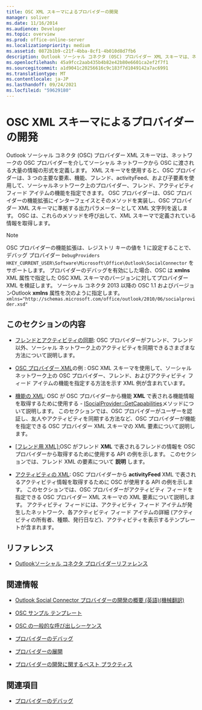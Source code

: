 ```yaml
---
title: OSC XML スキーマによるプロバイダーの開発
manager: soliver
ms.date: 11/16/2014
ms.audience: Developer
ms.topic: overview
ms.prod: office-online-server
ms.localizationpriority: medium
ms.assetid: 0872b1b9-c21f-4bba-8cf1-4b010d8d7fb6
description: Outlook ソーシャル コネクタ (OSC) プロバイダー XML スキーマは、ネットワークの OSC プロバイダーを介してソーシャル ネットワークから OSC に渡される大量の情報の形式を定義します。
ms.openlocfilehash: 45a9fcc2aab435b4b82e42b80e6601ca2ef2f7f1
ms.sourcegitcommit: a1d9041c20256616c9c183f7d1049142a7ac6991
ms.translationtype: MT
ms.contentlocale: ja-JP
ms.lasthandoff: 09/24/2021
ms.locfileid: "59629180"
---
```

# <a name="developing-a-provider-with-the-osc-xml-schema"></a>OSC XML スキーマによるプロバイダーの開発

Outlook ソーシャル コネクタ (OSC) プロバイダー XML スキーマは、ネットワークの OSC プロバイダーを介してソーシャル ネットワークから OSC に渡される大量の情報の形式を定義します。 XML スキーマを使用すると、OSC プロバイダーは、3 つの主要な要素、機能、フレンド、activityFeed、および子要素を使用して、ソーシャルネットワーク上のプロバイダー、フレンド、アクティビティ フィード アイテムの機能を指定できます。 OSC プロバイダーは、OSC プロバイダーの機能拡張にインターフェイスとそのメソッドを実装し、OSC プロバイダー XML スキーマに準拠する出力パラメーターとして XML 文字列を返します。 OSC は、これらのメソッドを呼び出して、XML スキーマで定義されている情報を取得します。
  
> [!NOTE]
> OSC プロバイダーの機能拡張は、レジストリ キーの値を 1 に設定することで、デバッグ プロバイダー `DebugProviders`  `HKEY_CURRENT_USER\Software\Microsoft\Office\Outlook\SocialConnector` をサポートします。 プロバイダーのデバッグを有効にした場合、OSC は **xmlns** XML 属性で指定した OSC XML スキーマのバージョンに対してプロバイダー XML を検証します。 ソーシャル コネクタ 2013 以降の OSC 1.1 およびバージョンOutlook **xmlns** 属性を次のように指定します。`xmlns="http://schemas.microsoft.com/office/outlook/2010/06/socialprovider.xsd"`
  
## <a name="in-this-section"></a>このセクションの内容

- [フレンドとアクティビティの同期](synchronizing-friends-and-activities.md): OSC プロバイダーがフレンド、フレンド以外、ソーシャル ネットワーク上のアクティビティを同期できるさまざまな方法について説明します。 
    
- [OSC プロバイダー XML](osc-provider-xml-examples.md)の例 : OSC XML スキーマを使用して、ソーシャル ネットワーク上の OSC プロバイダー、フレンド、およびアクティビティ フィード アイテムの機能を指定する方法を示す XML 例が含まれています。
    
- [機能の XML](xml-for-capabilities.md): OSC が OSC プロバイダーから機能 **XML** で表される機能情報を取得するために使用する - [ISocialProvider::GetCapabilities](isocialprovider-getcapabilities.md)メソッドについて説明します。 このセクションでは、OSC プロバイダーがユーザーを認証し、友人やアクティビティを同期する方法など、OSC プロバイダーが機能を指定できる OSC プロバイダー XML スキーマの XML 要素について説明します。 
    
- [[フレンド用 XML]:](xml-for-friends.md)OSC がフレンド **XML** で表されるフレンドの情報を OSC プロバイダーから取得するために使用する API の例を示します。 このセクションでは、フレンド XML の要素について **説明** します。 
    
- [アクティビティの XML](xml-for-activities.md): OSC プロバイダーから **activityFeed** XML で表されるアクティビティ情報を取得するために OSC が使用する API の例を示します。 このセクションでは、OSC プロバイダーがアクティビティ フィードを指定できる OSC プロバイダー XML スキーマの XML 要素について説明します。 アクティビティ フィードには、アクティビティ フィード アイテムが発生したネットワーク、各アクティビティ フィード アイテムの詳細 (アクティビティの所有者、種類、発行日など)、アクティビティを表示するテンプレートが含まれます。 
    
## <a name="reference"></a>リファレンス

- [Outlookソーシャル コネクタ プロバイダーリファレンス](outlook-social-connector-provider-reference-0.md)
  
## <a name="related-sections"></a>関連情報

- [Outlook Social Connector プロバイダーの開発の概要 (英語)(機械翻訳)](getting-started-with-developing-an-outlook-social-connector-provider.md)
  
- [OSC サンプル テンプレート](osc-sample-templates.md)
  
- [OSC の一般的な呼び出しシーケンス](osc-typical-calling-sequences.md)
  
- [プロバイダーのデバッグ](debugging-a-provider.md)
  
- [プロバイダーの展開](deploying-a-provider.md)
  
- [プロバイダーの開発に関するベスト プラクティス](best-practices-for-developing-a-provider.md)
  
## <a name="see-also"></a>関連項目

- [プロバイダーのデバッグ](debugging-a-provider.md)

